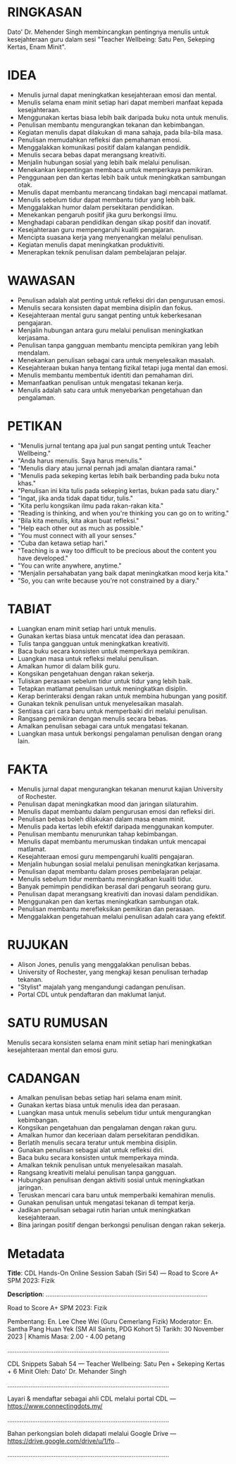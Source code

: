 # RINGKASAN
Dato' Dr. Mehender Singh membincangkan pentingnya menulis untuk kesejahteraan guru dalam sesi "Teacher Wellbeing: Satu Pen, Sekeping Kertas, Enam Minit".

# IDEA
- Menulis jurnal dapat meningkatkan kesejahteraan emosi dan mental.
- Menulis selama enam minit setiap hari dapat memberi manfaat kepada kesejahteraan.
- Menggunakan kertas biasa lebih baik daripada buku nota untuk menulis.
- Penulisan membantu mengurangkan tekanan dan kebimbangan.
- Kegiatan menulis dapat dilakukan di mana sahaja, pada bila-bila masa.
- Penulisan memudahkan refleksi dan pemahaman emosi.
- Menggalakkan komunikasi positif dalam kalangan pendidik.
- Menulis secara bebas dapat merangsang kreativiti.
- Menjalin hubungan sosial yang lebih baik melalui penulisan.
- Menekankan kepentingan membaca untuk memperkaya pemikiran.
- Penggunaan pen dan kertas lebih baik untuk meningkatkan sambungan otak.
- Menulis dapat membantu merancang tindakan bagi mencapai matlamat.
- Menulis sebelum tidur dapat membantu tidur yang lebih baik.
- Menggalakkan humor dalam persekitaran pendidikan.
- Menekankan pengaruh positif jika guru berkongsi ilmu.
- Menghadapi cabaran pendidikan dengan sikap positif dan inovatif.
- Kesejahteraan guru mempengaruhi kualiti pengajaran.
- Mencipta suasana kerja yang menyenangkan melalui penulisan.
- Kegiatan menulis dapat meningkatkan produktiviti.
- Menerapkan teknik penulisan dalam pembelajaran pelajar.

# WAWASAN
- Penulisan adalah alat penting untuk refleksi diri dan pengurusan emosi.
- Menulis secara konsisten dapat membina disiplin dan fokus.
- Kesejahteraan mental guru sangat penting untuk keberkesanan pengajaran.
- Menjalin hubungan antara guru melalui penulisan meningkatkan kerjasama.
- Penulisan tanpa gangguan membantu mencipta pemikiran yang lebih mendalam.
- Menekankan penulisan sebagai cara untuk menyelesaikan masalah.
- Kesejahteraan bukan hanya tentang fizikal tetapi juga mental dan emosi.
- Menulis membantu membentuk identiti dan pemahaman diri.
- Memanfaatkan penulisan untuk mengatasi tekanan kerja.
- Menulis adalah satu cara untuk menyebarkan pengetahuan dan pengalaman.

# PETIKAN
- "Menulis jurnal tentang apa jual pun sangat penting untuk Teacher Wellbeing."
- "Anda harus menulis. Saya harus menulis."
- "Menulis diary atau jurnal pernah jadi amalan diantara ramai."
- "Menulis pada sekeping kertas lebih baik berbanding pada buku nota khas."
- "Penulisan ini kita tulis pada sekeping kertas, bukan pada satu diary."
- "Ingat, jika anda tidak dapat tidur, tulis."
- "Kita perlu kongsikan ilmu pada rakan-rakan kita."
- "Reading is thinking, and when you're thinking you can go on to writing."
- "Bila kita menulis, kita akan buat refleksi."
- "Help each other out as much as possible."
- "You must connect with all your senses."
- "Cuba dan ketawa setiap hari."
- "Teaching is a way too difficult to be precious about the content you have developed."
- "You can write anywhere, anytime."
- "Menjalin persahabatan yang baik dapat meningkatkan mood kerja kita."
- "So, you can write because you’re not constrained by a diary."

# TABIAT
- Luangkan enam minit setiap hari untuk menulis.
- Gunakan kertas biasa untuk mencatat idea dan perasaan.
- Tulis tanpa gangguan untuk meningkatkan kreativiti.
- Baca buku secara konsisten untuk memperkaya pemikiran.
- Luangkan masa untuk refleksi melalui penulisan.
- Amalkan humor di dalam bilik guru.
- Kongsikan pengetahuan dengan rakan sekerja.
- Tuliskan perasaan sebelum tidur untuk tidur yang lebih baik.
- Tetapkan matlamat penulisan untuk meningkatkan disiplin.
- Kerap berinteraksi dengan rakan untuk membina hubungan yang positif.
- Gunakan teknik penulisan untuk menyelesaikan masalah.
- Sentiasa cari cara baru untuk memperbaiki diri melalui penulisan.
- Rangsang pemikiran dengan menulis secara bebas.
- Amalkan penulisan sebagai cara untuk mengatasi tekanan.
- Luangkan masa untuk berkongsi pengalaman penulisan dengan orang lain.

# FAKTA
- Menulis jurnal dapat mengurangkan tekanan menurut kajian University of Rochester.
- Penulisan dapat meningkatkan mood dan jaringan silaturahim.
- Menulis dapat membantu dalam pengurusan emosi dan refleksi diri.
- Penulisan bebas boleh dilakukan dalam masa enam minit.
- Menulis pada kertas lebih efektif daripada menggunakan komputer.
- Penulisan membantu menurunkan tahap kebimbangan.
- Menulis dapat membantu merumuskan tindakan untuk mencapai matlamat.
- Kesejahteraan emosi guru mempengaruhi kualiti pengajaran.
- Menjalin hubungan sosial melalui penulisan meningkatkan kerjasama.
- Penulisan dapat membantu dalam proses pembelajaran pelajar.
- Menulis sebelum tidur membantu meningkatkan kualiti tidur.
- Banyak pemimpin pendidikan berasal dari pengaruh seorang guru.
- Penulisan dapat merangsang kreativiti dan inovasi dalam pendidikan.
- Menggunakan pen dan kertas meningkatkan sambungan otak.
- Penulisan membantu merefleksikan pemikiran dan perasaan.
- Menggalakkan pengetahuan melalui penulisan adalah cara yang efektif.

# RUJUKAN
- Alison Jones, penulis yang menggalakkan penulisan bebas.
- University of Rochester, yang mengkaji kesan penulisan terhadap tekanan.
- "Stylist" majalah yang mengandungi cadangan penulisan.
- Portal CDL untuk pendaftaran dan maklumat lanjut.

# SATU RUMUSAN
Menulis secara konsisten selama enam minit setiap hari meningkatkan kesejahteraan mental dan emosi guru.

# CADANGAN
- Amalkan penulisan bebas setiap hari selama enam minit.
- Gunakan kertas biasa untuk menulis idea dan perasaan.
- Luangkan masa untuk menulis sebelum tidur untuk mengurangkan kebimbangan.
- Kongsikan pengetahuan dan pengalaman dengan rakan guru.
- Amalkan humor dan keceriaan dalam persekitaran pendidikan.
- Berlatih menulis secara teratur untuk membina disiplin.
- Gunakan penulisan sebagai alat untuk refleksi diri.
- Baca buku secara konsisten untuk memperkaya minda.
- Amalkan teknik penulisan untuk menyelesaikan masalah.
- Rangsang kreativiti melalui penulisan tanpa gangguan.
- Hubungkan penulisan dengan aktiviti sosial untuk meningkatkan jaringan.
- Teruskan mencari cara baru untuk memperbaiki kemahiran menulis.
- Gunakan penulisan untuk mengatasi tekanan di tempat kerja.
- Jadikan penulisan sebagai rutin harian untuk meningkatkan kesejahteraan.
- Bina jaringan positif dengan berkongsi penulisan dengan rakan sekerja.

# Metadata
**Title**: CDL Hands-On Online Session Sabah (Siri 54) — Road to Score A+ SPM 2023: Fizik

**Description**: ...........................................................................................

Road to Score A+ SPM 2023: Fizik

Pembentang: En. Lee Chee Wei (Guru Cemerlang Fizik)
Moderator: En. Santha Pang Huan Yek (SM All Saints, PDG Kohort 5)
Tarikh: 30 November 2023   |   Khamis
Masa: 2.00 - 4.00 petang

...........................................................................................

CDL Snippets Sabah 54 — Teacher Wellbeing: Satu Pen + Sekeping Kertas + 6 Minit
Oleh: Dato' Dr. Mehander Singh

...........................................................................................

Layari & mendaftar sebagai ahli CDL melalui portal CDL — https://www.connectingdots.my/

...........................................................................................

Bahan perkongsian boleh didapati melalui Google Drive — https://drive.google.com/drive/u/1/fo...

...........................................................................................